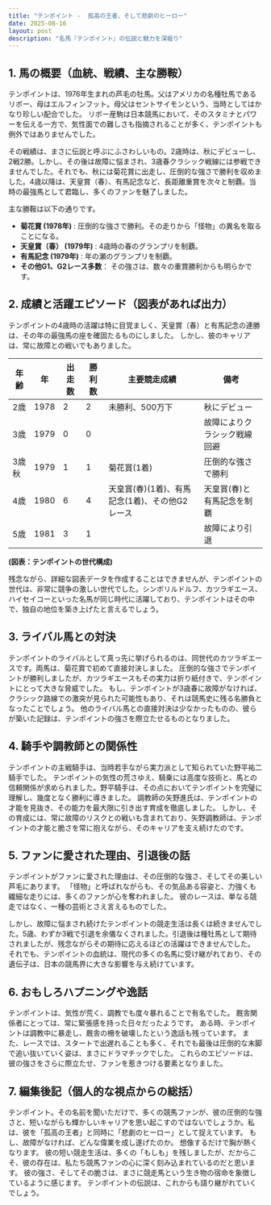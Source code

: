 ```yaml
---
title: "テンポイント -  孤高の王者、そして悲劇のヒーロー"
date: 2025-08-16
layout: post
description: "名馬『テンポイント』の伝説と魅力を深堀り"
---
```


## 1. 馬の概要（血統、戦績、主な勝鞍）

テンポイントは、1976年生まれの芦毛の牡馬。父はアメリカの名種牡馬であるリボー、母はエルフィンフット。母父はセントサイモンという、当時としてはかなり珍しい配合でした。  リボー産駒は日本競馬において、そのスタミナとパワーを伝える一方で、気性面での難しさも指摘されることが多く、テンポイントも例外ではありませんでした。

その戦績は、まさに伝説と呼ぶにふさわしいもの。2歳時は、秋にデビューし、2戦2勝。しかし、その後は故障に悩まされ、3歳春クラシック戦線には参戦できませんでした。それでも、秋には菊花賞に出走し、圧倒的な強さで勝利を収めました。4歳以降は、天皇賞（春）、有馬記念など、長距離重賞を次々と制覇。当時の最強馬として君臨し、多くのファンを魅了しました。

主な勝鞍は以下の通りです。

* **菊花賞 (1978年)** : 圧倒的な強さで勝利。その走りから「怪物」の異名を取ることになる。
* **天皇賞（春） (1979年)** :  4歳時の春のグランプリを制覇。
* **有馬記念 (1979年)** : 年の瀬のグランプリを制覇。
* **その他G1、G2レース多数**：  その強さは、数々の重賞勝利からも明らかです。


## 2. 成績と活躍エピソード（図表があれば出力）

テンポイントの4歳時の活躍は特に目覚ましく、天皇賞（春）と有馬記念の連勝は、その年の最強馬の座を確固たるものにしました。  しかし、彼のキャリアは、常に故障との戦いでもありました。

| 年齢 | 年 | 出走数 | 勝利数 | 主要競走成績 | 備考 |
|---|---|---|---|---|---|
| 2歳 | 1978 | 2 | 2 | 未勝利、500万下 | 秋にデビュー |
| 3歳 | 1979 | 0 | 0 |  | 故障によりクラシック戦線回避 |
| 3歳秋 | 1979 | 1 | 1 | 菊花賞(1着) | 圧倒的な強さで勝利 |
| 4歳 | 1980 | 6 | 4 | 天皇賞(春)(1着)、有馬記念(1着)、その他G2レース | 天皇賞(春)と有馬記念を制覇 |
| 5歳 | 1981 | 3 | 1 |  | 故障により引退 |


**(図表：テンポイントの世代構成)**

残念ながら、詳細な図表データを作成することはできませんが、テンポイントの世代は、非常に競争の激しい世代でした。シンボリルドルフ、カツラギエース、ハイセイコーといった名馬が同じ時代に活躍しており、テンポイントはその中で、独自の地位を築き上げたと言えるでしょう。


## 3. ライバル馬との対決

テンポイントのライバルとして真っ先に挙げられるのは、同世代のカツラギエースです。両馬は、菊花賞で初めて直接対決しました。  圧倒的な強さでテンポイントが勝利しましたが、カツラギエースもその実力は折り紙付きで、テンポイントにとって大きな脅威でした。  もし、テンポイントが3歳春に故障がなければ、クラシック路線での激突が見られた可能性もあり、それは競馬史に残る名勝負となったことでしょう。  他のライバル馬との直接対決は少なかったものの、彼らが築いた記録は、テンポイントの強さを際立たせるものとなりました。


## 4. 騎手や調教師との関係性

テンポイントの主戦騎手は、当時若手ながら実力派として知られていた野平祐二騎手でした。  テンポイントの気性の荒さゆえ、騎乗には高度な技術と、馬との信頼関係が求められました。野平騎手は、その点においてテンポイントを完璧に理解し、幾度となく勝利に導きました。  調教師の矢野進氏は、テンポイントの才能を見抜き、その能力を最大限に引き出す育成を徹底しました。  しかし、その育成には、常に故障のリスクとの戦いも含まれており、矢野調教師は、テンポイントの才能と脆さを常に抱えながら、そのキャリアを支え続けたのです。


## 5. ファンに愛された理由、引退後の話

テンポイントがファンに愛された理由は、その圧倒的な強さ、そしてその美しい芦毛にあります。  「怪物」と呼ばれながらも、その気品ある容姿と、力強くも繊細な走りには、多くのファンが心を奪われました。  彼のレースは、単なる競走ではなく、一種の芸術とさえ言えるものでした。

しかし、故障に悩まされ続けたテンポイントの競走生活は長くは続きませんでした。5歳、わずか3戦で引退を余儀なくされました。引退後は種牡馬として期待されましたが、残念ながらその期待に応えるほどの活躍はできませんでした。  それでも、テンポイントの血統は、現代の多くの名馬に受け継がれており、その遺伝子は、日本の競馬界に大きな影響を与え続けています。


## 6. おもしろハプニングや逸話

テンポイントは、気性が荒く、調教でも度々暴れることで有名でした。  厩舎関係者にとっては、常に緊張感を持った日々だったようです。  ある時、テンポイントは調教中に暴走し、厩舎の柵を破壊したという逸話も残っています。  また、レースでは、スタートで出遅れることも多く、それでも最後は圧倒的な末脚で追い抜いていく姿は、まさにドラマチックでした。  これらのエピソードは、彼の強さをさらに際立たせ、ファンを惹きつける要素となりました。


## 7. 編集後記（個人的な視点からの総括）

テンポイント。その名前を聞いただけで、多くの競馬ファンが、彼の圧倒的な強さと、短いながらも輝かしいキャリアを思い起こすのではないでしょうか。私は、彼を「孤高の王者」と同時に「悲劇のヒーロー」として捉えています。  もし、故障がなければ、どんな偉業を成し遂げたのか。  想像するだけで胸が熱くなります。  彼の短い競走生活は、多くの「もしも」を残しましたが、だからこそ、彼の存在は、私たち競馬ファンの心に深く刻み込まれているのだと思います。  彼の強さ、そしてその脆さは、まさに競走馬という生き物の宿命を象徴しているように感じます。  テンポイントの伝説は、これからも語り継がれていくでしょう。
